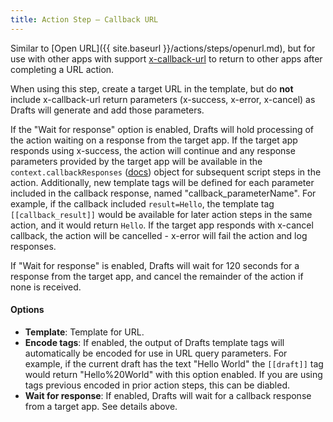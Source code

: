 ```yaml
---
title: Action Step – Callback URL
---
```


Similar to [Open URL]({{ site.baseurl }}/actions/steps/openurl.md), but for use with other apps with support [x-callback-url](http://x-callback-url.com/) to return to other apps after completing a URL action.

When using this step, create a target URL in the template, but do **not** include x-callback-url return parameters (x-success, x-error, x-cancel) as Drafts will generate and add those parameters.

If the "Wait for response" option is enabled, Drafts will hold processing of the action waiting on a response from the target app. If the target app responds using x-success, the action will continue and any response parameters provided by the target app will be available in the `context.callbackResponses` ([docs](https://github.com/agiletortoise/drafts-documentation/wiki/Context)) object for subsequent script steps in the action. Additionally, new template tags will be defined for each parameter included in the callback response, named "callback_parameterName".  For example, if the callback included `result=Hello`, the template tag `[[callback_result]]` would be available for later action steps in the same action, and it would return `Hello`. If the target app responds with x-cancel callback, the action will be cancelled - x-error will fail the action and log responses.

If "Wait for response" is enabled, Drafts will wait for 120 seconds for a response from the target app, and cancel the remainder of the action if none is received.

#### Options

- **Template**: Template for URL.
- **Encode tags**: If enabled, the output of Drafts template tags will automatically be encoded for use in URL query parameters. For example, if the current draft has the text "Hello World" the `[[draft]]` tag would return "Hello%20World" with this option enabled. If you are using tags previous encoded in prior action steps, this can be diabled.
- **Wait for response**: If enabled, Drafts will wait for a callback response from a target app. See details above.
